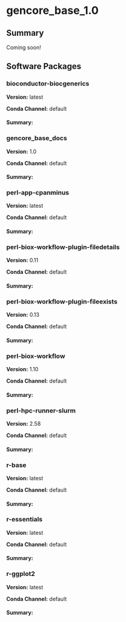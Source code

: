 # gencore_base_1.0
## Summary

Coming soon!

## Software Packages

### bioconductor-biocgenerics
**Version:** latest

**Conda Channel:** default

#### Summary:




### gencore_base_docs
**Version:** 1.0

**Conda Channel:** default

#### Summary:




### perl-app-cpanminus
**Version:** latest

**Conda Channel:** default

#### Summary:




### perl-biox-workflow-plugin-filedetails
**Version:** 0.11

**Conda Channel:** default

#### Summary:




### perl-biox-workflow-plugin-fileexists
**Version:** 0.13

**Conda Channel:** default

#### Summary:




### perl-biox-workflow
**Version:** 1.10

**Conda Channel:** default

#### Summary:




### perl-hpc-runner-slurm
**Version:** 2.58

**Conda Channel:** default

#### Summary:




### r-base
**Version:** latest

**Conda Channel:** default

#### Summary:




### r-essentials
**Version:** latest

**Conda Channel:** default

#### Summary:




### r-ggplot2
**Version:** latest

**Conda Channel:** default

#### Summary:




